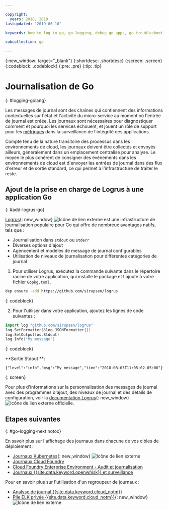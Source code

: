 ```yaml
---

copyright:
  years: 2018, 2019
lastupdated: "2019-06-10"

keywords: how to log in go, go logging, debug go apps, go troubleshooting, logrus go, go stdout

subcollection: go

---
```


{:new_window: target="_blank"}
{:shortdesc: .shortdesc}
{:screen: .screen}
{:codeblock: .codeblock}
{:pre: .pre}
{:tip: .tip}

# Journalisation de Go
{: #logging-golang}

Les messages de journal sont des chaînes qui contiennent des informations contextuelles sur l'état et l'activité du micro-service au moment où l'entrée de journal est créée. Les journaux sont nécessaires pour diagnostiquer comment et pourquoi les services échouent, et jouent un rôle de support pour les [métriques](/docs/go?topic=go-go-appmetrics) dans la surveillance de l'intégrité des applications.

Compte tenu de la nature transitoire des processus dans les environnements de cloud, les journaux doivent être collectés et envoyés ailleurs, généralement dans un emplacement centralisé pour analyse. Le moyen le plus cohérent de consigner des événements dans les environnements de cloud est d'envoyer les entrées de journal dans des flux d'erreur et de sortie standard, ce qui permet à l'infrastructure de traiter le reste.

## Ajout de la prise en charge de Logrus à une application Go
{: #add-logrus-go}

[Logrus](https://github.com/sirupsen/logrus){: new_window} ![Icône de lien externe](../icons/launch-glyph.svg "Icône de lien externe") est une infrastructure de journalisation populaire pour Go qui offre de nombreux avantages natifs, tels que : 
 * Journalisation dans `stdout` ou `stderr`
 * Diverses options d'ajout
 * Agencement et modèles de message de journal configurables
 * Utilisation de niveaux de journalisation pour différentes catégories de journal

1. Pour utiliser Logrus, exécutez la commande suivante dans le répertoire racine de votre application, qui installe le package et l'ajoute à votre fichier `Gopkg.toml`.
  ```bash
  dep ensure -add https://github.com/sirupsen/logrus
  ```
  {: codeblock}

2. Pour l'utiliser dans votre application, ajoutez les lignes de code suivantes :
  ```go
  import log "github.com/sirupsen/logrus"
  log.SetFormatter(&log.JSONFormatter{})
  log.SetOutput(os.Stdout)
  log.Info("My message")
  ```
  {: codeblock}

  **Sortie Stdout **:
  ```
  {"level":"info","msg":"My message","time":"2018-08-03T11:05:02-05:00"}
  ```
  {: screen}

Pour plus d'informations sur la personnalisation des messages de journal avec des programmes d'ajout, des niveaux de journal et des détails de configuration, voir la [documentation Logrus](https://godoc.org/gopkg.in/Sirupsen/logrus.v0){: new_window} ![Icône de lien externe](../icons/launch-glyph.svg "Icône de lien externe") officielle.

## Etapes suivantes
{: #go-logging-next notoc}

En savoir plus sur l'affichage des journaux dans chacune de vos cibles de déploiement :
* [Journaux Kubernetes](https://kubernetes.io/docs/concepts/cluster-administration/logging/#basic-logging-in-kubernetes){: new_window} ![Icône de lien externe](../icons/launch-glyph.svg "Icône de lien externe")
* [Journaux Cloud Foundry](/docs/services/CloudLogAnalysis/cfapps?topic=cloudloganalysis-logging_cf_apps)
* [Cloud Foundry Enterprise Environment - Audit et journalisation](/docs/cloud-foundry?topic=cloud-foundry-auditing-logging#auditing-logging)
* [Journaux {{site.data.keyword.openwhisk}} et surveillance](/docs/openwhisk?topic=cloud-functions-logs)

Pour en savoir plus sur l'utilisation d'un regroupeur de journaux :
* [Analyse de journal {{site.data.keyword.cloud_notm}}](/docs/services/CloudLogAnalysis?topic=cloudloganalysis-log_analysis_ov#log_analysis_ov)
* [Pile ELK privée {{site.data.keyword.cloud_notm}}](https://www.ibm.com/support/knowledgecenter/en/SSBS6K_2.1.0.2/manage_metrics/logging_elk.html){: new_window} ![Icône de lien externe](../icons/launch-glyph.svg "Icône de lien externe")
